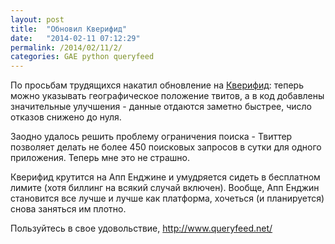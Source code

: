 ```yaml
---
layout: post
title:  "Обновил Кверифид"
date:   "2014-02-11 07:12:29"
permalink: /2014/02/11/2/
categories: GAE python queryfeed
---
```


По просьбам трудящихся накатил обновление на
[Кверифид](http://www.queryfeed.net/): теперь можно указывать
географическое положение твитов, а в код добавлены значительные
улучшения - данные отдаются заметно быстрее, число отказов снижено до
нуля.

Заодно удалось решить проблему ограничения поиска - Твиттер позволяет
делать не более 450 поисковых запросов в сутки для одного
приложения. Теперь мне это не страшно.

Кверифид крутится на Апп Енджине и умудряется сидеть в бесплатном
лимите (хотя биллинг на всякий случай включен). Вообще, Апп Енджин
становится все лучше и лучше как платформа, хочеться (и планируется)
снова заняться им плотно.

Пользуйтесь в свое удовольствие, http://www.queryfeed.net/
